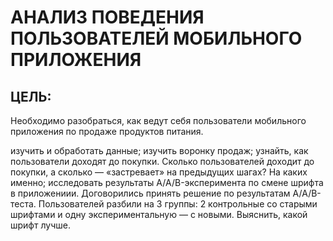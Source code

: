# АНАЛИЗ ПОВЕДЕНИЯ ПОЛЬЗОВАТЕЛЕЙ МОБИЛЬНОГО ПРИЛОЖЕНИЯ
## ЦЕЛЬ:
Необходимо разобраться, как ведут себя пользователи мобильного приложения по продаже продуктов питания.

изучить и обработать данные;
изучить воронку продаж;
узнайть, как пользователи доходят до покупки. Сколько пользователей доходит до покупки, а сколько — «застревает» на предыдущих шагах? На каких именно;
исследовать результаты A/A/B-эксперимента по смене шрифта в приложениии. Договорились принять решение по результатам A/A/B-теста. Пользователей разбили на 3 группы: 2 контрольные со старыми шрифтами и одну экспериментальную — с новыми. Выяснить, какой шрифт лучше.
